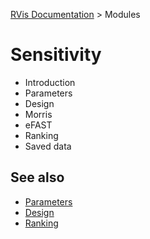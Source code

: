[RVis Documentation](../../index.md) > Modules

# Sensitivity

- Introduction
- Parameters
- Design
- Morris
- eFAST
- Ranking
- Saved data

## See also

- [Parameters](./parameters/index.md)
- [Design](./design/index.md)
- [Ranking](./ranking/index.md)
